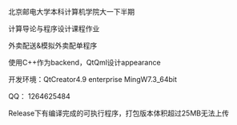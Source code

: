 北京邮电大学本科计算机学院大一下半期 

计算导论与程序设计课程作业 

外卖配送&模拟外卖配单程序 

使用C++作为backend，QtQml设计appearance 

开发环境：QtCreator4.9 enterprise MingW7.3_64bit 

QQ： 1264625484 

Release下有编译完成的可执行程序，打包版本体积超过25MB无法上传 
